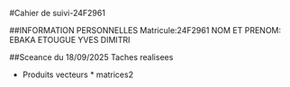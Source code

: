 #Cahier de suivi-24F2961

##INFORMATION PERSONNELLES
Matricule:24F2961
NOM ET PRENOM: EBAKA ETOUGUE YVES DIMITRI

##Sceance du 18/09/2025
Taches realisees
- Produits vecteurs * matrices2
